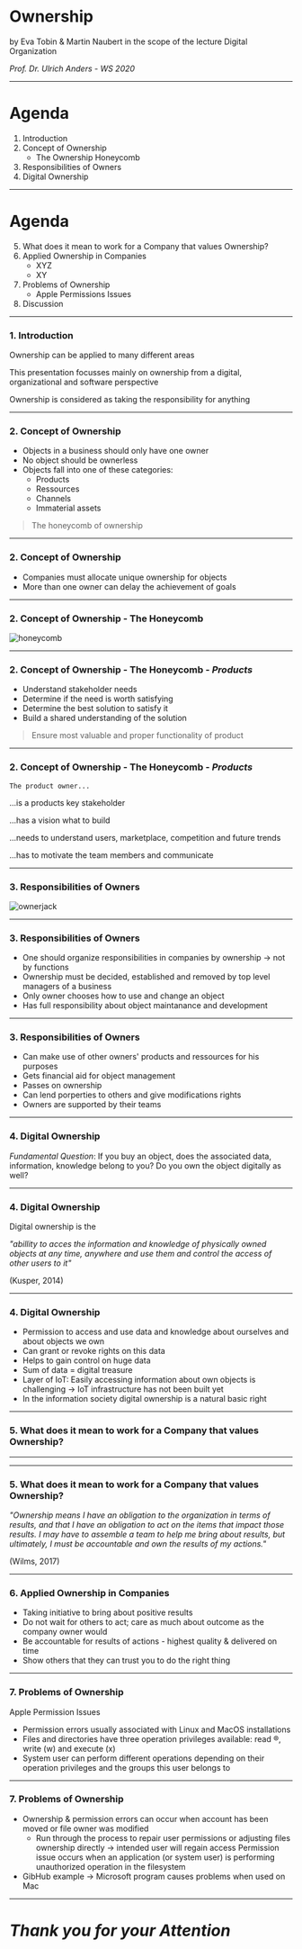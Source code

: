 # Ownership
by Eva Tobin & Martin Naubert in the scope of the lecture Digital Organization

_Prof. Dr. Ulrich Anders - WS 2020_

---

# Agenda

1. Introduction
1. Concept of Ownership 
    * The Ownership Honeycomb
1. Responsibilities of Owners
1. Digital Ownership


---

# Agenda

5. What does it mean to work for a Company that values Ownership?
5. Applied Ownership in Companies
    * XYZ
    * XY 
5. Problems of Ownership
    * Apple Permissions Issues
5. Discussion

---

### 1. Introduction

Ownership can be applied to many different areas

This presentation focusses mainly on ownership from a digital, organizational and software perspective 

Ownership is considered as taking the responsibility for anything 

---

### 2. Concept of Ownership

* Objects in a business should only have one owner
* No object should be ownerless
* Objects fall into one of these categories:
    * Products
    * Ressources
    * Channels
    * Immaterial assets
    
> The honeycomb of ownership    

---

### 2. Concept of Ownership

* Companies must allocate unique ownership for objects
* More than one owner can delay the achievement of goals

---

### 2. Concept of Ownership - The Honeycomb

![honeycomb](honeycomb.jpg)

---

### 2. Concept of Ownership - The Honeycomb - _Products_

* Understand stakeholder needs
* Determine if the need is worth satisfying
* Determine the best solution to satisfy it
* Build a shared understanding of the solution

> Ensure most valuable and proper functionality of product

---

### 2. Concept of Ownership - The Honeycomb - _Products_

    The product owner...

 ...is a products key stakeholder

 ...has a vision what to build 

...needs to understand users, marketplace, competition and future trends

...has to motivate the team members and communicate

---

### 3. Responsibilities of Owners

![ownerjack](ownerjack.jpg)

---

### 3. Responsibilities of Owners

* One should organize responsibilities in companies by ownership -> not by functions 
* Ownership must be decided, established and removed by top level managers of a business
* Only owner chooses how to use and change an object
* Has full responsibility about object maintanance and development

---

### 3. Responsibilities of Owners

* Can make use of other owners' products and ressources for his purposes 
* Gets financial aid for object management 
* Passes on ownership 
* Can lend porperties to others and give modifications rights
* Owners are supported by their teams

---

### 4. Digital Ownership

*Fundamental Question*: If you buy an object, does the associated data, information, knowledge belong to you? Do you own the object digitally as well?

---

### 4. Digital Ownership

Digital ownership is the 

_"abillity to acces the information and knowledge of physically owned objects at any time, anywhere and use them and control the access of other users to it"_ 

(Kusper, 2014)

---

### 4. Digital Ownership

* Permission to access and use data and knowledge about ourselves and about objects we own
* Can grant or revoke rights on this data
* Helps to gain control on huge data
* Sum of data = digital treasure
* Layer of IoT: Easily accessing information about own objects is challenging -> IoT infrastructure has not been built yet
* In the information society digital ownership is a natural basic right

---

### 5. What does it mean to work for a Company that values Ownership?

---



---

### 5. What does it mean to work for a Company that values Ownership?

_"Ownership means I have an obligation to the organization in terms of results, and that I have an obligation to act on the items that impact those results. I may have to assemble a team to help me bring about results, but ultimately, I must be accountable and own the results of my actions."_

(Wilms, 2017)

---

### 6. Applied Ownership in Companies

* Taking initiative to bring about positive results
* Do not wait for others to act; care as much about outcome as the company owner would
* Be accountable for results of actions - highest quality & delivered on time 
* Show others that they can trust you to do the right thing

---

### 7. Problems of Ownership

Apple Permission Issues

* Permission errors usually associated with Linux and MacOS installations
* Files and directories have three operation privileges available: read ®, write (w) and execute (x)
* System user can perform different operations depending on their operation privileges and the groups this user belongs to

---

### 7. Problems of Ownership

* Ownership & permission errors can occur when account has been moved or file owner was modified 
    * Run through the process to repair user permissions or adjusting files ownership directly -> intended user will regain access 
Permission issue occurs when an application (or system user) is performing unauthorized operation in the filesystem
* GibHub example -> Microsoft program causes problems when used on Mac

---

# _Thank you for your Attention_


